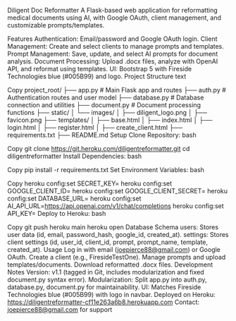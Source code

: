 Diligent Doc Reformatter
A Flask-based web application for reformatting medical documents using AI, with Google OAuth, client management, and customizable prompts/templates.

Features
Authentication: Email/password and Google OAuth login.
Client Management: Create and select clients to manage prompts and templates.
Prompt Management: Save, update, and select AI prompts for document analysis.
Document Processing: Upload .docx files, analyze with OpenAI API, and reformat using templates.
UI: Bootstrap 5 with Fireside Technologies blue (#005B99) and logo.
Project Structure
text

Copy
project_root/
├── app.py                  # Main Flask app and routes
├── auth.py                # Authentication routes and user model
├── database.py            # Database connection and utilities
├── document.py            # Document processing functions
├── static/
│   └── images/
│       ├── diligent_logo.png
│       ├── favicon.png
├── templates/
│   ├── base.html
│   ├── index.html
│   ├── login.html
│   ├── register.html
│   ├── create_client.html
├── requirements.txt
├── README.md
Setup
Clone Repository:
bash

Copy
git clone https://git.heroku.com/diligentreformatter.git
cd diligentreformatter
Install Dependencies:
bash

Copy
pip install -r requirements.txt
Set Environment Variables:
bash

Copy
heroku config:set SECRET_KEY=<your-secret-key>
heroku config:set GOOGLE_CLIENT_ID=<your-google-client-id>
heroku config:set GOOGLE_CLIENT_SECRET=<your-google-client-secret>
heroku config:set DATABASE_URL=<your-postgres-url>
heroku config:set AI_API_URL=https://api.openai.com/v1/chat/completions
heroku config:set API_KEY=<your-openai-api-key>
Deploy to Heroku:
bash

Copy
git push heroku main
heroku open
Database Schema
users: Stores user data (id, email, password_hash, google_id, created_at).
settings: Stores client settings (id, user_id, client_id, prompt, prompt_name, template, created_at).
Usage
Log in with email (joepierce88@gmail.com) or Google OAuth.
Create a client (e.g., FiresideTestOne).
Manage prompts and upload templates/documents.
Download reformatted .docx files.
Development Notes
Version: v1.1 (tagged in Git, includes modularization and fixed document.py syntax error).
Modularization: Split app.py into auth.py, database.py, document.py for maintainability.
UI: Matches Fireside Technologies blue (#005B99) with logo in navbar.
Deployed on Heroku: https://diligentreformatter-cf11e263a6b8.herokuapp.com
Contact: joepierce88@gmail.com for support